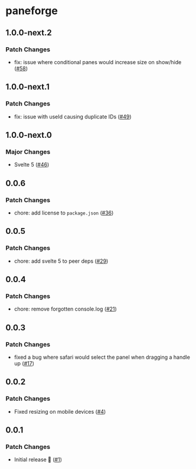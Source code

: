 # paneforge

## 1.0.0-next.2

### Patch Changes

- fix: issue where conditional panes would increase size on show/hide ([#58](https://github.com/svecosystem/paneforge/pull/58))

## 1.0.0-next.1

### Patch Changes

- fix: issue with useId causing duplicate IDs ([#49](https://github.com/svecosystem/paneforge/pull/49))

## 1.0.0-next.0

### Major Changes

- Svelte 5 ([#46](https://github.com/svecosystem/paneforge/pull/46))

## 0.0.6

### Patch Changes

- chore: add license to `package.json` ([#36](https://github.com/svecosystem/paneforge/pull/36))

## 0.0.5

### Patch Changes

- chore: add svelte 5 to peer deps ([#29](https://github.com/svecosystem/paneforge/pull/29))

## 0.0.4

### Patch Changes

- chore: remove forgotten console.log ([#21](https://github.com/svecosystem/paneforge/pull/21))

## 0.0.3

### Patch Changes

- fixed a bug where safari would select the panel when dragging a handle up ([#17](https://github.com/svecosystem/paneforge/pull/17))

## 0.0.2

### Patch Changes

- Fixed resizing on mobile devices ([#4](https://github.com/svecosystem/paneforge/pull/4))

## 0.0.1

### Patch Changes

- Initial release 🎉 ([#1](https://github.com/svecosystem/paneforge/pull/1))
